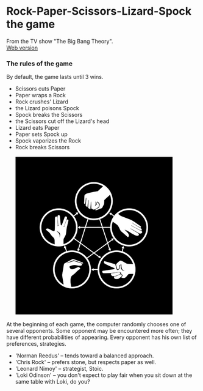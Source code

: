 # Rock-Paper-Scissors-Lizard-Spock the game
From the TV show  "The Big Bang Theory".
<br>
[Web version](https://www.ae563.ru/rpsls-game/)
<br>

### The rules of the game
By default, the game lasts until 3 wins.


- Scissors cuts Paper
- Paper wraps a Rock
- Rock crushes' Lizard
- the Lizard poisons Spock
- Spock breaks the Scissors
- the Scissors cut off the Lizard's head
- Lizard eats Paper
- Paper sets Spock up
- Spock vaporizes the Rock
- Rock breaks Scissors
  <br><br>
  ![](https://github.com/AE563/-RPSSL-the-game/blob/main/static/images/rpsls_rule.jpg)

At the beginning of each game, the computer randomly chooses one of several opponents.
Some opponent may be encountered more often; they have different probabilities of appearing.
Every opponent has his own list of preferences, strategies.

- 'Norman Reedus' – tends toward a balanced approach.
- 'Chris Rock' – prefers stone, but respects paper as well.
- 'Leonard Nimoy' – strategist, Stoic.
- 'Loki Odinson' – you don't expect to play fair when you sit down at the same table with Loki, do you?
